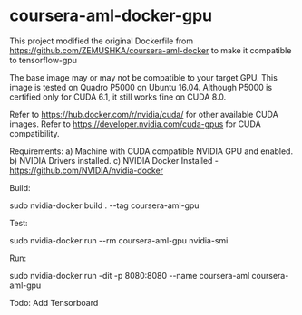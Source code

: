 # coursera-aml-docker-gpu

This project modified the original Dockerfile from https://github.com/ZEMUSHKA/coursera-aml-docker to make it compatible to tensorflow-gpu

The base image may or may not be compatible to your target GPU. This image is tested on Quadro P5000 on Ubuntu 16.04. Although P5000 is certified only for CUDA 6.1, it still works fine on CUDA 8.0. 

Refer to https://hub.docker.com/r/nvidia/cuda/ for other available CUDA images.
Refer to https://developer.nvidia.com/cuda-gpus for CUDA compatibility.

Requirements:
a) Machine with CUDA compatible NVIDIA GPU and enabled.
b) NVIDIA Drivers installed. 
c) NVIDIA Docker Installed - https://github.com/NVIDIA/nvidia-docker

Build:

sudo nvidia-docker build . --tag coursera-aml-gpu

Test: 

sudo nvidia-docker run --rm coursera-aml-gpu nvidia-smi

Run: 

sudo nvidia-docker run -dit -p 8080:8080 --name coursera-aml coursera-aml-gpu

Todo:
Add Tensorboard





